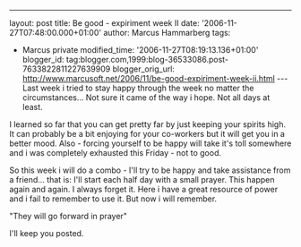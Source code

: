 ---
layout: post
title: Be good - expiriment week II
date: '2006-11-27T07:48:00.000+01:00'
author: Marcus Hammarberg
tags:
  - Marcus private
modified_time: '2006-11-27T08:19:13.136+01:00'
blogger_id: tag:blogger.com,1999:blog-36533086.post-7633822811227639909
blogger_orig_url: http://www.marcusoft.net/2006/11/be-good-expiriment-week-ii.html ---
Last week i tried to stay happy through the week no matter the
circumstances... Not sure it came of the way i hope. Not all days at
least.

I learned so far that you can get pretty far by just keeping your
spirits high. It can probably be a bit enjoying for your co-workers but
it will get you in a better mood. Also - forcing yourself to be happy
will take it's toll somewhere and i was completely exhausted this
Friday - not to good.

So this week i will do a combo - I'll try to be happy and take
assistance from a friend... that is: I'll start each half day with a
small prayer. This happen again and again. I always forget it. Here i
have a great resource of power and i fail to remember to use it. But now
i will remember.

"They will go forward in prayer"

I'll keep you posted.
